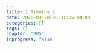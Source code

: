```yaml
---
title: 1 Timothy 5
date: 2020-03-28T20:31:05-04:00
categories: []
tags: []
chapter: "005"
inprogress: false
---
```


